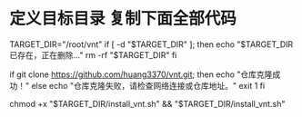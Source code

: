 # 定义目标目录 复制下面全部代码
TARGET_DIR="/root/vnt"
if [ -d "$TARGET_DIR" ]; then
    echo "$TARGET_DIR 已存在，正在删除..."
    rm -rf "$TARGET_DIR"
fi

if git clone https://github.com/huang3370/vnt.git; then
    echo "仓库克隆成功！"
else
    echo "仓库克隆失败，请检查网络连接或仓库地址。"
    exit 1
fi

chmod +x "$TARGET_DIR/install_vnt.sh" && "$TARGET_DIR/install_vnt.sh"
